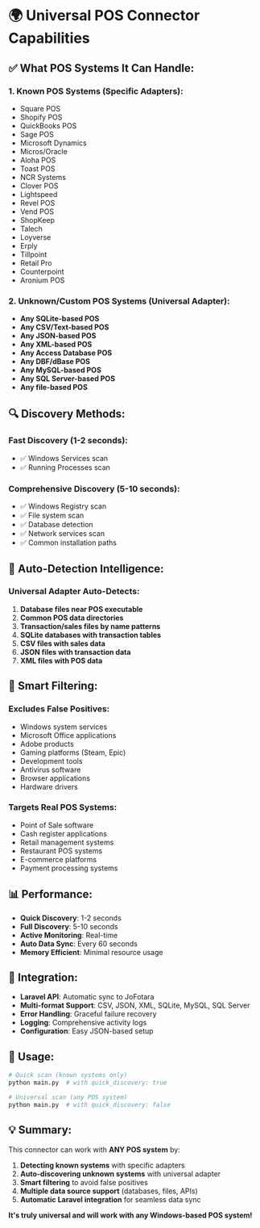 # 🌍 Universal POS Connector Capabilities

## ✅ **What POS Systems It Can Handle:**

### **1. Known POS Systems (Specific Adapters):**
- Square POS
- Shopify POS  
- QuickBooks POS
- Sage POS
- Microsoft Dynamics
- Micros/Oracle
- Aloha POS
- Toast POS
- NCR Systems
- Clover POS
- Lightspeed
- Revel POS
- Vend POS
- ShopKeep
- Talech
- Loyverse
- Erply
- Tillpoint
- Retail Pro
- Counterpoint
- Aronium POS

### **2. Unknown/Custom POS Systems (Universal Adapter):**
- **Any SQLite-based POS**
- **Any CSV/Text-based POS**  
- **Any JSON-based POS**
- **Any XML-based POS**
- **Any Access Database POS**
- **Any DBF/dBase POS**
- **Any MySQL-based POS**
- **Any SQL Server-based POS**
- **Any file-based POS**

## 🔍 **Discovery Methods:**

### **Fast Discovery (1-2 seconds):**
- ✅ Windows Services scan
- ✅ Running Processes scan

### **Comprehensive Discovery (5-10 seconds):**
- ✅ Windows Registry scan
- ✅ File system scan
- ✅ Database detection
- ✅ Network services scan
- ✅ Common installation paths

## 🧠 **Auto-Detection Intelligence:**

### **Universal Adapter Auto-Detects:**
1. **Database files near POS executable**
2. **Common POS data directories**
3. **Transaction/sales files by name patterns**
4. **SQLite databases with transaction tables**
5. **CSV files with sales data**
6. **JSON files with transaction data**
7. **XML files with POS data**

## 🎯 **Smart Filtering:**

### **Excludes False Positives:**
- Windows system services
- Microsoft Office applications
- Adobe products
- Gaming platforms (Steam, Epic)
- Development tools
- Antivirus software
- Browser applications
- Hardware drivers

### **Targets Real POS Systems:**
- Point of Sale software
- Cash register applications
- Retail management systems
- Restaurant POS systems
- E-commerce platforms
- Payment processing systems

## 📊 **Performance:**
- **Quick Discovery**: 1-2 seconds
- **Full Discovery**: 5-10 seconds
- **Active Monitoring**: Real-time
- **Auto Data Sync**: Every 60 seconds
- **Memory Efficient**: Minimal resource usage

## 🔗 **Integration:**
- **Laravel API**: Automatic sync to JoFotara
- **Multi-format Support**: CSV, JSON, XML, SQLite, MySQL, SQL Server
- **Error Handling**: Graceful failure recovery
- **Logging**: Comprehensive activity logs
- **Configuration**: Easy JSON-based setup

## 🚀 **Usage:**
```bash
# Quick scan (known systems only)
python main.py  # with quick_discovery: true

# Universal scan (any POS system)  
python main.py  # with quick_discovery: false
```

## 💡 **Summary:**
This connector can work with **ANY POS system** by:
1. **Detecting known systems** with specific adapters
2. **Auto-discovering unknown systems** with universal adapter
3. **Smart filtering** to avoid false positives
4. **Multiple data source support** (databases, files, APIs)
5. **Automatic Laravel integration** for seamless data sync

**It's truly universal and will work with any Windows-based POS system!**
